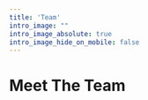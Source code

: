 ```yaml
---
title: 'Team'
intro_image: ""
intro_image_absolute: true
intro_image_hide_on_mobile: false
---
```


# Meet The Team

